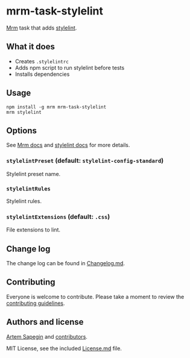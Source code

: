 # mrm-task-stylelint

[Mrm](https://github.com/sapegin/mrm) task that adds [stylelint](https://stylelint.io/).

## What it does

- Creates `.stylelintrc`
- Adds npm script to run stylelint before tests
- Installs dependencies

## Usage

```
npm install -g mrm mrm-task-stylelint
mrm stylelint
```

## Options

See [Mrm docs](https://github.com/sapegin/mrm#usage) and [stylelint docs](https://stylelint.io/user-guide/configuration/) for more details.

### `stylelintPreset` (default: `stylelint-config-standard`)

Stylelint preset name.

### `stylelintRules`

Stylelint rules.

### `stylelintExtensions` (default: `.css`)

File extensions to lint.

## Change log

The change log can be found in [Changelog.md](Changelog.md).

## Contributing

Everyone is welcome to contribute. Please take a moment to review the [contributing guidelines](../../Contributing.md).

## Authors and license

[Artem Sapegin](http://sapegin.me) and [contributors](https://github.com/sapegin/mrm-tasks/graphs/contributors).

MIT License, see the included [License.md](License.md) file.
